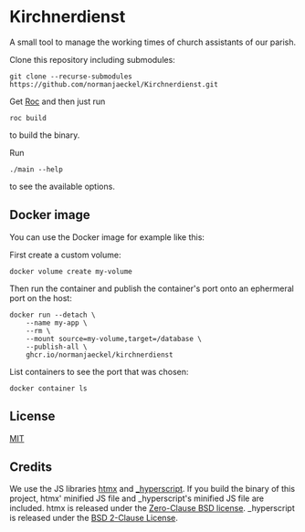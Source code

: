 # Kirchnerdienst

A small tool to manage the working times of church assistants of our parish.

Clone this repository including submodules:

    git clone --recurse-submodules https://github.com/normanjaeckel/Kirchnerdienst.git

Get [Roc](https://www.roc-lang.org/) and then just run

    roc build

to build the binary.

Run

    ./main --help

to see the available options.


## Docker image

You can use the Docker image for example like this:

First create a custom volume:

    docker volume create my-volume

Then run the container and publish the container's port onto an ephermeral port
on the host:

    docker run --detach \
        --name my-app \
        --rm \
        --mount source=my-volume,target=/database \
        --publish-all \
        ghcr.io/normanjaeckel/kirchnerdienst

List containers to see the port that was chosen:

    docker container ls


## License

[MIT](LICENSE)


## Credits

We use the JS libraries [htmx](https://htmx.org) and
[_hyperscript](https://hyperscript.org). If you build the binary of this
project, htmx' minified JS file and _hyperscript's minified JS file are
included. htmx is released under the [Zero-Clause BSD
license](assets/htmx/LICENSE). _hyperscript is released under the [BSD 2-Clause
License](Server/assets/_hyperscript/LICENSE).
